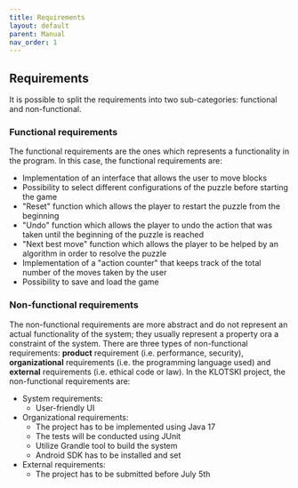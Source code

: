 ```yaml
---
title: Requirements
layout: default
parent: Manual
nav_order: 1
---
```


## Requirements
It is possible to split the requirements into two sub-categories: functional and non-functional.

### Functional requirements
The functional requirements are the ones which represents a functionality in the program. In this case, the functional requirements are:
* Implementation of an interface that allows the user to move blocks
* Possibility to select different configurations of the puzzle before starting the game
* "Reset" function which allows the player to restart the puzzle from the beginning
* "Undo" function which allows the player to undo the action that was taken until the beginning of the puzzle is reached
* "Next best move" function which allows the player to be helped by an algorithm in order to resolve the puzzle
* Implementation of a "action counter" that keeps track of the total number of the moves taken by the user
* Possibility to save and load the game


### Non-functional requirements
The non-functional requirements are more abstract and do not represent an actual functionality of the system; they usually represent a property ora a constraint of the system. There are three types of non-functional requirements: **product** requirement (i.e. performance, security), **organizational** requirements (i.e. the programming language used) and **external** requirements (i.e. ethical code or law). In the KLOTSKI project, the non-functional requirements are:
* System requirements:
  * User-friendly UI
* Organizational requirements:
  * The project has to be implemented using Java 17
  * The tests will be conducted using JUnit
  * Utilize Grandle tool to build the system
  * Android SDK has to be installed and set
* External requirements:
  * The project has to be submitted before July 5th

